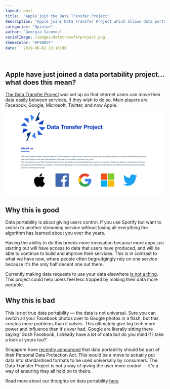 ```yaml
---
layout: post
title:  "Apple join the Data Transfer Project"
description: "Apple joins Data Transfer Project which allows data portability between companies. Does this mean big tech will have even more data on you?"
categories: "Opinion"
author: "Georgia Iacovou"
socialImage: /images/datatransferproject.png
themeColor: "#F5BB5F"
date:   2019-08-02 13:18:00

---
```

## Apple have just joined a data portability project... what does this mean?

[The Data Transfer Project](https://datatransferproject.dev/) was set up so that internet users can move their data easily between services, if they wish to do so. Main players are Facebook, Google, Microsoft, Twitter, and now Apple. 

![screenshot of introduction on data transfer project website](/images/datatransferproject.png)

## Why this is good

Data portability is about giving users control. If you use Spotify but want to switch to another streaming service without losing all everything the algorithm has learned about you over the years. 

Having the ability to do this breeds more innovation because more apps just starting out will have access to data that users have produced, and will be able to continue to build and improve their services. This is in contrast to what we have now, where people often begrudgingly rely on one service because it's the only half decent one out there.

Currently making data requests to use your data elsewhere [is not a thing](https://metomic.io/blog/main/2019/04/02/How-To-Make-A-Data-Request.html). This project could help users feel less trapped by making their data more portable.

## Why this is bad

This is not true data portability — the data is not universal. Sure you can switch all your Facebook photos over to Google photos in a flash, but this creates more problems than it solves. This ultimately give big tech more power and influence than it's ever had. Google are literally sitting there saying 'Gosh Facebook, I already have a lot of data but do you mind if I take a look at yours too?'

Singapore have [recently announced](https://www.cpomagazine.com/data-protection/is-singapore-ready-for-data-portability/) that data portability should be part of their Personal Data Protection Act. This would be a move to actually put data into standardised formats to be used universally by consumers. The Data Transfer Project is not a way of giving the user more control — it's a way of ensuring they all hold on to theirs. 

Read more about our thoughts on data portability [here](https://metomic.io/blog/main/2019/04/24/open-data.html)